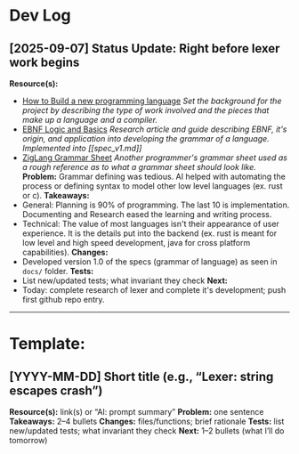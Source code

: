 # Dev Log

## [2025-09-07] Status Update: Right before lexer work begins

**Resource(s):**

- [How to Build a new programming language](https://pgrandinetti.github.io/compilers/page/how-to-build-a-new-programming-language/)
  _Set the background for the project by describing the type of work involved and the pieces that make up a language and a compiler._
- [EBNF Logic and Basics](https://ics.uci.edu/~pattis/ICS-33/lectures/ebnf.pdf)
  _Research article and guide describing EBNF, it's origin, and application into developing the grammar of a language. Implemented into [[spec_v1.md]]_
- [ZigLang Grammar Sheet](https://ziglang.org/documentation/master/#Grammar)
  _Another programmer's grammar sheet used as a rough reference as to what a grammar sheet should look like._
  **Problem:** Grammar defining was tedious. AI helped with automating the process or defining syntax to model other low level languages (ex. rust or c).
  **Takeaways:**
- General: Planning is 90% of programming. The last 10 is implementation. Documenting and Research eased the learning and writing process.
- Technical: The value of most languages isn't their appearance of user experience. It is the details put into the backend (ex. rust is meant for low level and high speed development, java for cross platform capabilities).
  **Changes:**
- Developed version 1.0 of the specs (grammar of language) as seen in `docs/` folder.
  **Tests:**
- List new/updated tests; what invariant they check
  **Next:**
- Today: complete research of lexer and complete it's development; push first github repo entry.

---

# Template:

## [YYYY-MM-DD] Short title (e.g., “Lexer: string escapes crash”)

**Resource(s):** link(s) or “AI: prompt summary”
**Problem:** one sentence
**Takeaways:** 2–4 bullets
**Changes:** files/functions; brief rationale
**Tests:** list new/updated tests; what invariant they check
**Next:** 1–2 bullets (what I’ll do tomorrow)

